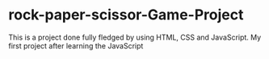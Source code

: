 # rock-paper-scissor-Game-Project
This is a project done fully fledged by using HTML, CSS and JavaScript. My first project after learning the JavaScript
